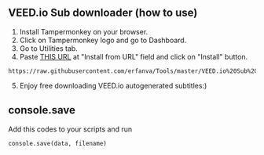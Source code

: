 ## VEED.io Sub downloader (how to use)
1) Install Tampermonkey on your browser.
2) Click on Tampermonkey logo and go to Dashboard.
3) Go to Utilities tab.
4) Paste [THIS URL](https://raw.githubusercontent.com/erfanva/Tools/master/VEED.io%20Sub%20downloader.js) at "Install from URL" field and click on "Install" button.
```
https://raw.githubusercontent.com/erfanva/Tools/master/VEED.io%20Sub%20downloader.js
```
5) Enjoy free downloading VEED.io autogenerated subtitles:)
## console.save
Add this codes to your scripts and run
```
console.save(data, filename)
```
